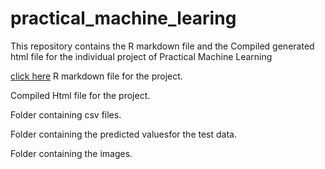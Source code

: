 # practical_machine_learing
This repository contains the R markdown file and the Compiled generated html file for the individual project of Practical Machine Learning


[click here](https://github.com/nilutpalsundi/practical_machine_learing/blob/gh-pages/practical_machine_learning_project.Rmd) R markdown file for the project.

Compiled Html file for the project.

Folder containing csv files.

Folder containing the predicted valuesfor the test data.

Folder containing the images.
